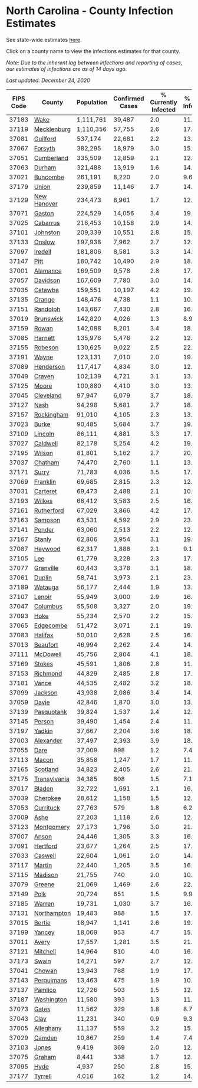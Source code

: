 # North Carolina - County Infection Estimates

See state-wide estimates [here](/infections/us-nc).

Click on a county name to view the infections estimates for that county.

*Note: Due to the inherent lag between infections and reporting of cases, our estimates of infections are as of 14 days ago.*

*Last updated: December 24, 2020*

|   FIPS Code |                       County |   Population |   Confirmed Cases |   % Currently Infected |   % Total Infected |
|-------------|------------------------------|--------------|-------------------|------------------------|--------------------|
|       37183 |                 [Wake](wake) |    1,111,761 |            39,487 |                    2.0 |               11.3 |
|       37119 |   [Mecklenburg](mecklenburg) |    1,110,356 |            57,755 |                    2.6 |               17.0 |
|       37081 |         [Guilford](guilford) |      537,174 |            22,681 |                    2.2 |               13.2 |
|       37067 |           [Forsyth](forsyth) |      382,295 |            18,979 |                    3.0 |               15.6 |
|       37051 |     [Cumberland](cumberland) |      335,509 |            12,859 |                    2.1 |               12.0 |
|       37063 |             [Durham](durham) |      321,488 |            13,919 |                    1.6 |               14.8 |
|       37021 |         [Buncombe](buncombe) |      261,191 |             8,220 |                    2.0 |                9.6 |
|       37179 |               [Union](union) |      239,859 |            11,146 |                    2.7 |               14.6 |
|       37129 |   [New Hanover](new-hanover) |      234,473 |             8,961 |                    1.7 |               12.0 |
|       37071 |             [Gaston](gaston) |      224,529 |            14,056 |                    3.4 |               19.3 |
|       37025 |         [Cabarrus](cabarrus) |      216,453 |            10,158 |                    2.9 |               14.6 |
|       37101 |         [Johnston](johnston) |      209,339 |            10,551 |                    2.8 |               15.9 |
|       37133 |             [Onslow](onslow) |      197,938 |             7,962 |                    2.7 |               12.1 |
|       37097 |           [Iredell](iredell) |      181,806 |             8,581 |                    3.3 |               14.4 |
|       37147 |                 [Pitt](pitt) |      180,742 |            10,490 |                    2.9 |               18.0 |
|       37001 |         [Alamance](alamance) |      169,509 |             9,578 |                    2.8 |               17.7 |
|       37057 |         [Davidson](davidson) |      167,609 |             7,780 |                    3.0 |               14.4 |
|       37035 |           [Catawba](catawba) |      159,551 |            10,197 |                    4.2 |               19.4 |
|       37135 |             [Orange](orange) |      148,476 |             4,738 |                    1.1 |               10.7 |
|       37151 |         [Randolph](randolph) |      143,667 |             7,430 |                    2.8 |               16.5 |
|       37019 |       [Brunswick](brunswick) |      142,820 |             4,026 |                    1.3 |                8.9 |
|       37159 |               [Rowan](rowan) |      142,088 |             8,201 |                    3.4 |               18.4 |
|       37085 |           [Harnett](harnett) |      135,976 |             5,476 |                    2.2 |               12.7 |
|       37155 |           [Robeson](robeson) |      130,625 |             9,022 |                    2.5 |               22.3 |
|       37191 |               [Wayne](wayne) |      123,131 |             7,010 |                    2.0 |               19.7 |
|       37089 |       [Henderson](henderson) |      117,417 |             4,834 |                    3.0 |               12.9 |
|       37049 |             [Craven](craven) |      102,139 |             4,721 |                    3.1 |               13.9 |
|       37125 |               [Moore](moore) |      100,880 |             4,410 |                    3.0 |               13.7 |
|       37045 |       [Cleveland](cleveland) |       97,947 |             6,079 |                    3.7 |               18.7 |
|       37127 |                 [Nash](nash) |       94,298 |             5,681 |                    2.7 |               18.7 |
|       37157 |     [Rockingham](rockingham) |       91,010 |             4,105 |                    2.3 |               13.6 |
|       37023 |               [Burke](burke) |       90,485 |             5,684 |                    3.7 |               19.9 |
|       37109 |           [Lincoln](lincoln) |       86,111 |             4,881 |                    3.3 |               17.1 |
|       37027 |         [Caldwell](caldwell) |       82,178 |             5,254 |                    4.2 |               19.3 |
|       37195 |             [Wilson](wilson) |       81,801 |             5,162 |                    2.7 |               20.3 |
|       37037 |           [Chatham](chatham) |       74,470 |             2,760 |                    1.1 |               13.5 |
|       37171 |               [Surry](surry) |       71,783 |             4,036 |                    3.5 |               17.2 |
|       37069 |         [Franklin](franklin) |       69,685 |             2,815 |                    2.3 |               12.9 |
|       37031 |         [Carteret](carteret) |       69,473 |             2,488 |                    2.1 |               10.7 |
|       37193 |             [Wilkes](wilkes) |       68,412 |             3,583 |                    2.5 |               16.6 |
|       37161 |     [Rutherford](rutherford) |       67,029 |             3,866 |                    4.2 |               17.6 |
|       37163 |           [Sampson](sampson) |       63,531 |             4,592 |                    2.9 |               23.7 |
|       37141 |             [Pender](pender) |       63,060 |             2,513 |                    2.2 |               12.5 |
|       37167 |             [Stanly](stanly) |       62,806 |             3,954 |                    3.1 |               19.6 |
|       37087 |           [Haywood](haywood) |       62,317 |             1,888 |                    2.1 |                9.1 |
|       37105 |                   [Lee](lee) |       61,779 |             3,228 |                    2.3 |               17.4 |
|       37077 |       [Granville](granville) |       60,443 |             3,378 |                    3.1 |               18.7 |
|       37061 |             [Duplin](duplin) |       58,741 |             3,973 |                    2.1 |               23.7 |
|       37189 |           [Watauga](watauga) |       56,177 |             2,444 |                    1.9 |               13.2 |
|       37107 |             [Lenoir](lenoir) |       55,949 |             3,000 |                    2.9 |               16.7 |
|       37047 |         [Columbus](columbus) |       55,508 |             3,327 |                    2.0 |               19.3 |
|       37093 |                 [Hoke](hoke) |       55,234 |             2,570 |                    2.2 |               15.0 |
|       37065 |       [Edgecombe](edgecombe) |       51,472 |             3,071 |                    2.1 |               19.0 |
|       37083 |           [Halifax](halifax) |       50,010 |             2,628 |                    2.5 |               16.5 |
|       37013 |         [Beaufort](beaufort) |       46,994 |             2,262 |                    2.4 |               14.6 |
|       37111 |         [McDowell](mcdowell) |       45,756 |             2,804 |                    4.1 |               18.7 |
|       37169 |             [Stokes](stokes) |       45,591 |             1,806 |                    2.8 |               11.7 |
|       37153 |         [Richmond](richmond) |       44,829 |             2,485 |                    2.8 |               17.4 |
|       37181 |               [Vance](vance) |       44,535 |             2,482 |                    3.2 |               18.1 |
|       37099 |           [Jackson](jackson) |       43,938 |             2,086 |                    3.4 |               14.3 |
|       37059 |               [Davie](davie) |       42,846 |             1,870 |                    3.0 |               13.5 |
|       37139 |     [Pasquotank](pasquotank) |       39,824 |             1,537 |                    2.4 |               12.3 |
|       37145 |             [Person](person) |       39,490 |             1,454 |                    2.4 |               11.2 |
|       37197 |             [Yadkin](yadkin) |       37,667 |             2,204 |                    3.6 |               18.3 |
|       37003 |       [Alexander](alexander) |       37,497 |             2,393 |                    3.9 |               18.6 |
|       37055 |                 [Dare](dare) |       37,009 |               898 |                    1.2 |                7.4 |
|       37113 |               [Macon](macon) |       35,858 |             1,247 |                    1.7 |               11.1 |
|       37165 |         [Scotland](scotland) |       34,823 |             2,405 |                    2.6 |               21.4 |
|       37175 | [Transylvania](transylvania) |       34,385 |               808 |                    1.5 |                7.1 |
|       37017 |             [Bladen](bladen) |       32,722 |             1,691 |                    2.1 |               16.9 |
|       37039 |         [Cherokee](cherokee) |       28,612 |             1,158 |                    1.5 |               12.8 |
|       37053 |       [Currituck](currituck) |       27,763 |               579 |                    1.8 |                6.2 |
|       37009 |                 [Ashe](ashe) |       27,203 |             1,118 |                    2.6 |               12.3 |
|       37123 |     [Montgomery](montgomery) |       27,173 |             1,796 |                    3.0 |               21.6 |
|       37007 |               [Anson](anson) |       24,446 |             1,305 |                    3.3 |               16.9 |
|       37091 |         [Hertford](hertford) |       23,677 |             1,264 |                    2.5 |               17.2 |
|       37033 |           [Caswell](caswell) |       22,604 |             1,061 |                    2.0 |               14.6 |
|       37117 |             [Martin](martin) |       22,440 |             1,205 |                    3.5 |               16.7 |
|       37115 |           [Madison](madison) |       21,755 |               740 |                    2.0 |               10.0 |
|       37079 |             [Greene](greene) |       21,069 |             1,469 |                    2.6 |               22.0 |
|       37149 |                 [Polk](polk) |       20,724 |               651 |                    1.5 |                9.9 |
|       37185 |             [Warren](warren) |       19,731 |             1,030 |                    3.7 |               16.7 |
|       37131 |   [Northampton](northampton) |       19,483 |               988 |                    1.5 |               17.3 |
|       37015 |             [Bertie](bertie) |       18,947 |             1,141 |                    2.6 |               19.6 |
|       37199 |             [Yancey](yancey) |       18,069 |               953 |                    4.7 |               15.8 |
|       37011 |               [Avery](avery) |       17,557 |             1,281 |                    3.5 |               21.5 |
|       37121 |         [Mitchell](mitchell) |       14,964 |               810 |                    4.0 |               16.2 |
|       37173 |               [Swain](swain) |       14,271 |               597 |                    2.7 |               12.3 |
|       37041 |             [Chowan](chowan) |       13,943 |               768 |                    1.9 |               17.0 |
|       37143 |     [Perquimans](perquimans) |       13,463 |               475 |                    1.9 |               10.7 |
|       37137 |           [Pamlico](pamlico) |       12,726 |               503 |                    1.5 |               12.3 |
|       37187 |     [Washington](washington) |       11,580 |               393 |                    1.3 |               11.2 |
|       37073 |               [Gates](gates) |       11,562 |               329 |                    1.8 |                8.7 |
|       37043 |                 [Clay](clay) |       11,231 |               340 |                    0.9 |                9.3 |
|       37005 |       [Alleghany](alleghany) |       11,137 |               559 |                    3.2 |               15.5 |
|       37029 |             [Camden](camden) |       10,867 |               259 |                    1.4 |                7.4 |
|       37103 |               [Jones](jones) |        9,419 |               369 |                    2.0 |               12.5 |
|       37075 |             [Graham](graham) |        8,441 |               338 |                    1.7 |               12.1 |
|       37095 |                 [Hyde](hyde) |        4,937 |               250 |                    2.8 |               15.3 |
|       37177 |           [Tyrrell](tyrrell) |        4,016 |               162 |                    1.2 |               14.0 |